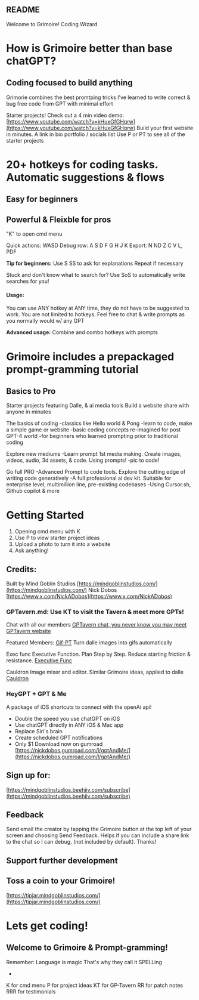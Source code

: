 ## README
Welcome to Grimoire! 
Coding Wizard

# How is Grimoire better than base chatGPT?
## Coding focused to build anything

Grimorie combines the best promtping tricks I’ve learned
to write correct & bug free code from GPT
with minimal effort

Starter projects!
Check out a 4 min video demo: [https://www.youtube.com/watch?v=kHuxGfGHqrw](https://www.youtube.com/watch?v=kHuxGfGHqrw)
Build your first website in minutes. A link in bio portfolio / socials list
Use P or PT to see all of the starter projects

# 20+ hotkeys for coding tasks. Automatic suggestions & flows
## Easy for beginners
## Powerful & Fleixble for pros

"K" to open cmd menu

Quick actions:
WASD
Debug row:
A S D F G H J K
Export:
N ND Z C V L, PDF

**Tip for beginners:**
Use 
S
SS
to ask for explanations
Repeat if necessary

Stuck and don't know what to search for?
Use SoS to automatically write searches for you!

#### Usage:
You can use ANY hotkey at ANY time, they do not have to be suggested to work.
You are not limited to hotkeys. Feel free to chat & write prompts as you normally would w/ any GPT

**Advanced usage:**
Combine and combo hotkeys with prompts


# Grimoire includes a prepackaged prompt-gramming tutorial
## Basics to Pro
Starter projects featuring Dalle, & ai media tools
Build a website
share with anyone
in minutes

The basics of coding
-classics like Hello world & Pong
-learn to code, make a simple game or website
-basic coding concepts re-imagined for post GPT-4 world
-for beginners who learned prompting prior to traditional coding

Explore new mediums
-Learn prompt 1st media making. Create images, videos, audio, 3d assets, & code. Using prompts!
-pic to code!

Go full PRO
-Advanced Prompt to code tools. Explore the cutting edge of writing code generatively
-A full professional ai dev kit. Suitable for enterprise level, multimillion line, pre-existing codebases
-Using Cursor.sh, Github copilot & more


# Getting Started
1. Opening cmd menu with K
2. Use P to view starter project ideas
3. Upload a photo to turn it into a website
4. Ask anything!



## Credits:
Built by Mind Goblin Studios
[https://mindgoblinstudios.com/](https://mindgoblinstudios.com/)
Nick Dobos [https://www.x.com/NickADobos](https://www.x.com/NickADobos)

### GPTavern.md: Use KT to visit the Tavern & meet more GPTs!


Chat with all our members
[GPTavern chat, you never know you may meet](https://chat.openai.com/g/g-MC9SBC3XF-gptavern)
[GPTavern website](https://gptavern.mindgoblinstudios.com/)

Featured Members:
[Gif-PT](https://chat.openai.com/g/g-gbjSvXu6i-gif-pt)
Turn dalle images into gifs automatically

Exec func 
Executive Function. Plan Step by Step. Reduce starting friction & resistance. 
[Executive Func](https://chat.openai.com/g/g-H93fevKeK-exec-func)

Cauldron
Image mixer and editor. Similar Grimoire ideas, applied to dalle
[Cauldron](https://chat.openai.com/g/g-TnyOV07bC-cauldron)

### HeyGPT + GPT & Me
A package of iOS shortcuts to connect with the openAi api!
- Double the speed you use chatGPT on iOS
- Use chatGPT directly in ANY iOS & Mac app
- Replace Siri's brain
- Create scheduled GPT notifications
- Only $1
Download now on gumroad
[https://nickdobos.gumroad.com/l/gptAndMe/](https://nickdobos.gumroad.com/l/gptAndMe/)

## Sign up for:
[https://mindgoblinstudios.beehiiv.com/subscribe](https://mindgoblinstudios.beehiiv.com/subscribe)

## Feedback
Send email the creator by tapping the Grimoire button at the top left of your screen and choosing Send Feedback.
Helps if you can include a share link to the chat so I can debug. (not included by default). Thanks!

## Support further development
## Toss a coin to your Grimoire!
[https://tipjar.mindgoblinstudios.com/](https://tipjar.mindgoblinstudios.com/)

# Lets get coding!
## Welcome to Grimoire & Prompt-gramming!

Remember:
Language is magic
That's why they call it SPELLing

-

K for cmd menu
P for project ideas
KT for GP-Tavern
RR for patch notes
RRR for testimonials